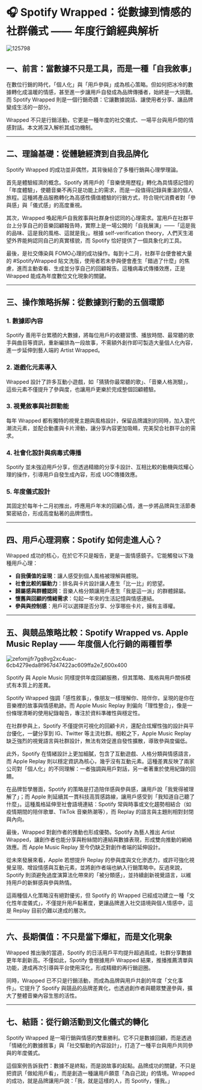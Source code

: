 # 🎧 Spotify Wrapped：從數據到情感的社群儀式 —— 年度行銷經典解析

![125798](https://github.com/user-attachments/assets/b791d37c-f413-4b19-9d37-b088526e1608)


## 一、前言：當數據不只是工具，而是一種「自我敘事」

在數位行銷的時代，「個人化」與「用戶參與」成為核心策略。但如何把冰冷的數據轉化成溫暖的情感，甚至進一步讓用戶自發成為品牌傳播者，始終是一大挑戰。而 Spotify Wrapped 則是一個行銷奇蹟：它讓數據說話、讓使用者分享、讓品牌變成生活的一部分。

Wrapped 不只是行銷活動，它更是一種年度的社交儀式、一場平台與用戶間的情感對話。本文將深入解析其成功機制。

---
## 二、理論基礎：從體驗經濟到自我品牌化

Spotify Wrapped 的成功並非偶然，其背後結合了多種行銷與心理學理論。

首先是體驗經濟的概念。Spotify 將用戶的「音樂使用歷程」轉化為具情感記憶的「年度體驗」，使聽音樂不再只是功能上的需求，而是一段值得記錄與重溫的個人旅程。這種將產品服務轉化為高感性價值體驗的行銷方式，符合現代消費者對「參與感」與「儀式感」的高度重視。

其次，Wrapped 喚起用戶自我敘事與社群身份認同的心理需求。當用戶在社群平台上分享自己的音樂回顧報告時，實際上是一場公開的「自我展演」——「這是我的品味、這是我的風格、這就是我」。根據 self-verification theory，人們天生渴望外界能夠認同自己的真實樣貌，而 Spotify 恰好提供了一個具象化的工具。

最後，是社交傳染與 FOMO心理的成功操作。每到十二月，社群平台便會被大量的 #SpotifyWrapped 貼文洗版，使用者若未參與便會產生「錯過了什麼」的焦慮，進而主動查看、生成並分享自己的回顧報告。這種病毒式傳播效應，正是 Wrapped 能成為年度數位文化現象的關鍵。

---

## 三、操作策略拆解：從數據到行動的五個環節

### 1. 數據即內容
Spotify 善用平台累積的大數據，將每位用戶的收聽習慣、播放時間、最常聽的歌手與曲目等資訊，重新編排為一段故事，不需額外創作即可製造大量個人化內容，進一步延伸到藝人端的 Artist Wrapped。

### 2. 遊戲化元素導入
Wrapped 設計了許多互動小遊戲，如「猜猜你最常聽的歌」、「音樂人格測驗」，這些元素不僅提升了參與度，也讓用戶更樂於完成整個回顧體驗。

### 3. 視覺敘事與社群動能

每年 Wrapped 都有獨特的視覺主題與風格設計，保留品牌識別的同時，加入當代潮流元素，並配合動畫與卡片滑動，讓分享內容更加吸睛，完美契合社群平台的需求。

### 4. 社會化設計與病毒式傳播

Spotify 並未強迫用戶分享，但透過精緻的分享卡設計、互相比較的動機與炫耀心理的操作，引導用戶自發生成內容，形成 UGC傳播效應。

### 5. 年度儀式設計
其固定於每年十二月初推出，呼應用戶年末的回顧心情，進一步將品牌與生活節奏緊密結合，形成高度黏著的品牌慣性。

---

## 四、用戶心理洞察：Spotify 如何走進人心？

Wrapped 成功的核心，在於它不只是報告，更是一面情感鏡子。它能觸發以下幾種用戶心理：

- **自我價值的呈現**：讓人感受到個人風格被理解與體現。
- **社會比較的驅動力**：排名與卡片設計讓人產生「比一比」的慾望。
- **歸屬感與群體認同**：音樂人格分類讓用戶產生「我是這一派」的群體歸屬。
- **懷舊與回顧的情緒需求**：勾起一年來的生活記憶與情感連結。
- **參與與控制感**：用戶可以選擇是否分享、分享哪些卡片，擁有主導權。

---

## 五、與競品策略比較：Spotify Wrapped vs. Apple Music Replay —— 年度個人化行銷的兩種哲學
![zefomjjfr7gq8vg2xc4uac-6cb4279eda8f967d47422ac609ffa2e7_600x400](https://github.com/user-attachments/assets/56273a89-8810-4e15-b917-1f354c241bc1)

Spotify 與 Apple Music 同樣提供年度回顧服務，但其策略、風格與用戶關係模式有本質上的差異。

Spotify Wrapped 強調「感性敘事」，像朋友一樣理解你、陪伴你，呈現的是你在音樂裡的故事與情感軌跡。而 Apple Music Replay 則偏向「理性整合」，像是一份條理清晰的使用紀錄報告，專注於資料準確性與穩定性。

在社群參與上，Spotify 不僅提供可視化的回顧卡片，還配合炫耀性強的設計與平台優化，一鍵分享到 IG、Twitter 等主流社群。相較之下，Apple Music Replay 缺乏強烈的視覺語言與社群設計，無法有效促進自發性擴散，導致參與度偏低。

此外，Spotify 在情緒設計上更加細膩，包含了互動遊戲、人格分類與情感語言，而 Apple Replay 則以穩定資訊為核心，幾乎沒有互動元素。這種差異反映了兩家公司對「個人化」的不同理解：一者強調與用戶對話，另一者著重於使用紀錄的回饋。

在品牌哲學層面，Spotify 的策略是打造陪伴感與參與感，讓用戶說「我覺得被理解了」；而 Apple 則延續其一貫科技高質感路線，讓用戶感受到「我知道自己聽了什麼」。這種風格延伸至社會語境連結：Spotify 常與時事或文化趨勢相結合（如疫情期間的陪伴歌單、TikTok 音樂熱潮等），而 Replay 的語言與主題則相對封閉與內向。

最後，Wrapped 對創作者的推動也形成優勢。Spotify 為藝人推出 Artist Wrapped，讓創作者也能分享與粉絲間的連結與數據表現，形成雙向推動的網絡效應。而 Apple Music Replay 至今仍缺乏對創作者端的延伸設計。

從未來發展來看，Apple 若想提升 Replay 的參與度與文化滲透力，或許可強化視覺呈現、增設情感與互動元素，並將創作者端也納入行銷策略中。反過來說，Spotify 則須避免過度演算法化帶來的「被分類感」，並持續創新視覺語言，以維持用戶的新鮮感與參與熱情。

這兩種個人化策略沒有絕對優劣，但 Spotify 的 Wrapped 已經成功建立一種「文化性年度儀式」，不僅提升用戶黏著度，更讓品牌進入社交語境與個人情感中，這是 Replay 目前仍難以達成的層次。

---

## 六、長期價值：不只是當下爆紅，而是文化現象

Wrapped 推出後的當週，Spotify 的日活用戶平均提升超過兩成，社群分享數據更年年創新高。不僅如此，Spotify 會根據用戶 Wrapped 結果，推播推薦清單與功能，達成再次引導與平台使用深化，形成精緻的再行銷迴圈。

同時，Wrapped 已不只是行銷活動，而成為品牌與用戶共創的年度「文化事件」。它提升了 Spotify 與競品的品牌差異化，也透過創作者與聽眾雙邊參與，擴大了整體音樂內容生態的活性。

---

## 七、結語：從行銷活動到文化儀式的轉化

Spotify Wrapped 是一場行銷與情感的雙重勝利。它不只是數據回顧，而是透過「情緒化的數據敘事」與「社交驅動的內容設計」，打造了一種平台與用戶共同參與的年度儀式。

這個案例告訴我們：數據不是終點，而是說故事的起點。品牌成功的關鍵，不只是把資訊「做給用戶看」，而是創造一種讓用戶願意「為自己說」的情境。Wrapped 的成功，就是品牌讓用戶說：「我，就是這樣的人，而 Spotify，懂我。」



